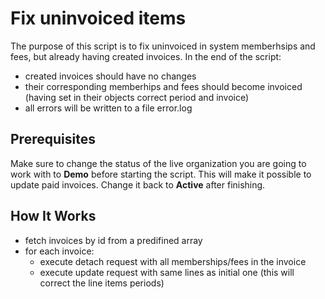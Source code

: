 # Fix uninvoiced items
The purpose of this script is to fix uninvoiced in system memberhsips and fees, but already having created invoices. In the end of the script:
 - created invoices should have no changes
 - their corresponding memberhips and fees should become invoiced (having set in their objects correct period and invoice)
 - all errors will be written to a file error.log 

## Prerequisites

Make sure to change the status of the live organization you are going to work with to **Demo** before starting the script. This will make it possible to update paid invoices. Change it back to **Active** after finishing.

## How It Works

 - fetch invoices by id from a predifined array
 - for each invoice:
   - execute detach request with all memberships/fees in the invoice
   - execute update request with same lines as initial one (this will correct the line items periods)
